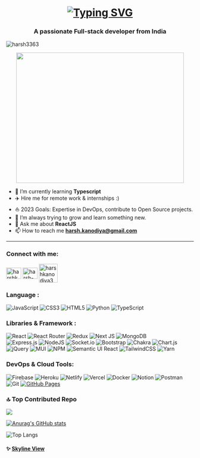 <h1 align="center">
   <a align="center" href="https://git.io/typing-svg"><img src="https://readme-typing-svg.demolab.com?font=Fira+Code&size=30&pause=1000&width=435&lines=Hi%2C+There!+%F0%9F%91%8B;Harsh+here+btw...;Nice+to+meet+you" alt="Typing SVG" /></a>
    
  </a>
</h1>
<h3 align="center">A passionate Full-stack developer from India</h3>

<p align="left"> <img src="https://komarev.com/ghpvc/?username=harsh3363&label=Profile%20views&color=0e75b6&style=flat" alt="harsh3363" /> </p>
<p align="center"> <img src="https://media.giphy.com/media/qgQUggAC3Pfv687qPC/giphy.gif" width="450" height="350"/> </p>

- 🌱 I’m currently learning **Typescript**
- ✈️ Hire me for remote work & internships :)
- ⛵ 2023 Goals: Expertise in DevOps, contribute to Open Source projects.
- 🔭 I’m always trying to grow and learn something new.
- 💬 Ask me about **ReactJS**
- 📫 How to reach me **harsh.kanodiya@gmail.com**
---
<h3 align="left">Connect with me:</h3>
<p align="left">
<a href="https://twitter.com/harshkanodiya3" target="blank"><img align="center" src="https://raw.githubusercontent.com/rahuldkjain/github-profile-readme-generator/master/src/images/icons/Social/twitter.svg" alt="harshkanodiya3" height="30" width="40" /></a>
<a href="https://linkedin.com/in/harsh-kanodiya" target="blank"><img align="center" src="https://raw.githubusercontent.com/rahuldkjain/github-profile-readme-generator/master/src/images/icons/Social/linked-in-alt.svg" alt="harsh-kanodiya" height="30" width="40" /></a>
<a href="https://www.mightbeharsh.site/" target="blank"><img align="center" src="https://img.icons8.com/clouds/344/domain.png" alt="harshkanodiya3" height="50" width="50" /></a>
</p>


### Language :
![JavaScript](https://img.shields.io/badge/javascript-%23323330.svg?style=for-the-badge&logo=javascript&logoColor=%23F7DF1E) 
![CSS3](https://img.shields.io/badge/css3-%231572B6.svg?style=for-the-badge&logo=css3&logoColor=white)
![HTML5](https://img.shields.io/badge/html5-%23E34F26.svg?style=for-the-badge&logo=html5&logoColor=white) 
![Python](https://img.shields.io/badge/-Python-black?style=for-the-badge&logo=Python)
![TypeScript](https://img.shields.io/badge/typescript-%23007ACC.svg?style=for-the-badge&logo=typescript&logoColor=white) 

### Libraries & Framework :

![React](https://img.shields.io/badge/react-%2320232a.svg?style=for-the-badge&logo=react&logoColor=%2361DAFB) 
![React Router](https://img.shields.io/badge/React_Router-CA4245?style=for-the-badge&logo=react-router&logoColor=white) 
![Redux](https://img.shields.io/badge/redux-%23593d88.svg?style=for-the-badge&logo=redux&logoColor=white) 
![Next JS](https://img.shields.io/badge/Next-black?style=for-the-badge&logo=next.js&logoColor=white) 
![MongoDB](https://img.shields.io/badge/MongoDB-%234ea94b.svg?style=for-the-badge&logo=mongodb&logoColor=white) 	
![Express.js](https://img.shields.io/badge/express.js-%23404d59.svg?style=for-the-badge&logo=express&logoColor=%2361DAFB) 
![NodeJS](https://img.shields.io/badge/node.js-6DA55F?style=for-the-badge&logo=node.js&logoColor=white) 
![Socket.io](https://img.shields.io/badge/Socket.io-black?style=for-the-badge&logo=socket.io&badgeColor=010101) 
![Bootstrap](https://img.shields.io/badge/bootstrap-%23563D7C.svg?style=for-the-badge&logo=bootstrap&logoColor=white) 
![Chakra](https://img.shields.io/badge/chakra-%234ED1C5.svg?style=for-the-badge&logo=chakraui&logoColor=white) 
![Chart.js](https://img.shields.io/badge/chart.js-F5788D.svg?style=for-the-badge&logo=chart.js&logoColor=white) 
![jQuery](https://img.shields.io/badge/jquery-%230769AD.svg?style=for-the-badge&logo=jquery&logoColor=white) 
![MUI](https://img.shields.io/badge/MUI-%230081CB.svg?style=for-the-badge&logo=material-ui&logoColor=white) 
![NPM](https://img.shields.io/badge/NPM-%23000000.svg?style=for-the-badge&logo=npm&logoColor=white) 
![Semantic UI React](https://img.shields.io/badge/Semantic%20UI%20React-%2335BDB2.svg?style=for-the-badge&logo=SemanticUIReact&logoColor=white) 
![TailwindCSS](https://img.shields.io/badge/tailwindcss-%2338B2AC.svg?style=for-the-badge&logo=tailwind-css&logoColor=white) 
![Yarn](https://img.shields.io/badge/yarn-%232C8EBB.svg?style=for-the-badge&logo=yarn&logoColor=white)

### DevOps & Cloud Tools:

![Firebase](https://img.shields.io/badge/firebase-%23039BE5.svg?style=for-the-badge&logo=firebase) 
![Heroku](https://img.shields.io/badge/heroku-%23430098.svg?style=for-the-badge&logo=heroku&logoColor=white) 
![Netlify](https://img.shields.io/badge/netlify-%23000000.svg?style=for-the-badge&logo=netlify&logoColor=#00C7B7) 
![Vercel](https://img.shields.io/badge/vercel-%23000000.svg?style=for-the-badge&logo=vercel&logoColor=white)
![Docker](https://img.shields.io/badge/docker-%230db7ed.svg?style=for-the-badge&logo=docker&logoColor=white) 
![Notion](https://img.shields.io/badge/Notion-%23000000.svg?style=for-the-badge&logo=notion&logoColor=white) 
![Postman](https://img.shields.io/badge/Postman-FF6C37?style=for-the-badge&logo=postman&logoColor=white) 
![Git](https://img.shields.io/badge/-Git-black?style=for-the-badge&logo=git)
<a href="#"><img alt="GitHub Pages" src="https://img.shields.io/badge/GitHub%20Pages-%23327FC7.svg?logo=github&logoColor=white"></a>

### 🔝 Top Contributed Repo
![](https://github-contributor-stats.vercel.app/api?username=Harsh3363&limit=2&theme=dark&combine_all_yearly_contributions=true)

[![Anurag's GitHub stats](https://github-readme-stats.vercel.app/api?username=Harsh3363&rank_icon=percentile&theme=dark)](https://github.com/Harsh3363/github-readme-stats)
<!---![Anurag's GitHub stats](https://github-readme-stats.vercel.app/api?username=Harsh3363&show_icons=true&theme=transparent)
<p>&nbsp;<img align="center" src="https://github-readme-stats.vercel.app/api?username=harsh3363&show_icons=true&theme=dark&locale=en" alt="harsh3363" /></p>
--->
<!--<p><img align="center" src="https://github-readme-streak-stats.herokuapp.com/?user=harsh3363&" alt="harsh3363" /></p> -->

<!-- snake eating my contribution graph --- 
![snake gif](https://github.com/harsh3363/harsh3363/blob/output/github-contribution-grid-snake.gif) -->

![Top Langs](https://github-readme-stats.vercel.app/api/top-langs/?username=harsh3363&hide_progress=true&theme=dark)

<!-- [![Harsh's github activity graph](https://activity-graph.herokuapp.com/graph?username=Harsh3363&theme=react-dark)](https://github.com/Harsh3363/github-readme-activity-graph) --->

#### ✨ [Skyline View](https://skyline.github.com/harsh3363/2021)
